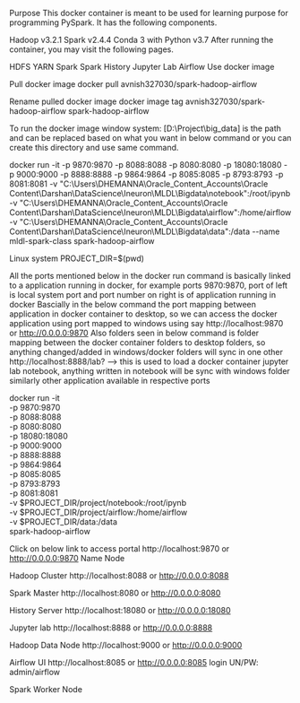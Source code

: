Purpose
This docker container is meant to be used for learning purpose for programming PySpark. It has the following components.

Hadoop v3.2.1
Spark v2.4.4
Conda 3 with Python v3.7
After running the container, you may visit the following pages.

HDFS
YARN
Spark
Spark History
Jupyter Lab
Airflow
Use docker image

Pull docker image
docker pull avnish327030/spark-hadoop-airflow

Rename pulled docker image
docker image tag  avnish327030/spark-hadoop-airflow spark-hadoop-airflow

To run the docker image
window system:
[D:\Project\big_data] is the path and can be replaced based on what you want in below command or you can create this directory and use same command.

docker run -it -p 9870:9870 -p 8088:8088 -p 8080:8080 -p 18080:18080 -p 9000:9000 -p 8888:8888 -p 9864:9864 -p 8085:8085 -p 8793:8793 -p 8081:8081 -v "C:\Users\DHEMANNA\Oracle_Content_Accounts\Oracle Content\Darshan\DataScience\Ineuron\MLDL\Bigdata\notebook":/root/ipynb -v "C:\Users\DHEMANNA\Oracle_Content_Accounts\Oracle Content\Darshan\DataScience\Ineuron\MLDL\Bigdata\airflow":/home/airflow -v "C:\Users\DHEMANNA\Oracle_Content_Accounts\Oracle Content\Darshan\DataScience\Ineuron\MLDL\Bigdata\data":/data --name mldl-spark-class spark-hadoop-airflow

Linux system
PROJECT_DIR=$(pwd)

All the ports mentioned below in the docker run command is basically linked to a application running in docker, for example ports 9870:9870, port of left is local system port and port number on right is of application running in docker
Bascially in the below command the port mapping between application in docker container to desktop, so we can access the docker application using port mapped to windows using say http://localhost:9870 or http://0.0.0.0:9870
Also folders seen in below command is folder mapping between the docker container folders to desktop folders, so anything changed/added in windows/docker folders will sync in one other
http://localhost:8888/lab? --> this is used to load a docker container jupyter lab notebook, anything written in notebook will be sync with windows folder 
similarly other application available in respective ports

docker run -it \
    -p 9870:9870 \
    -p 8088:8088 \
    -p 8080:8080 \
    -p 18080:18080 \
    -p 9000:9000 \
    -p 8888:8888 \
    -p 9864:9864 \
    -p 8085:8085 \
    -p 8793:8793 \
    -p 8081:8081 \
    -v $PROJECT_DIR/project/notebook:/root/ipynb \
    -v $PROJECT_DIR/project/airflow:/home/airflow \
    -v $PROJECT_DIR/data:/data \
    spark-hadoop-airflow

Click on below link to access portal
http://localhost:9870 or http://0.0.0.0:9870
Name Node

Hadoop Cluster http://localhost:8088 or http://0.0.0.0:8088

Spark Master http://localhost:8080 or http://0.0.0.0:8080

History Server http://localhost:18080 or http://0.0.0.0:18080

Jupyter lab http://localhost:8888 or http://0.0.0.0:8888

Hadoop Data Node http://localhost:9000 or http://0.0.0.0:9000

Airflow UI  http://localhost:8085 or http://0.0.0.0:8085
login UN/PW: admin/airflow

Spark Worker Node